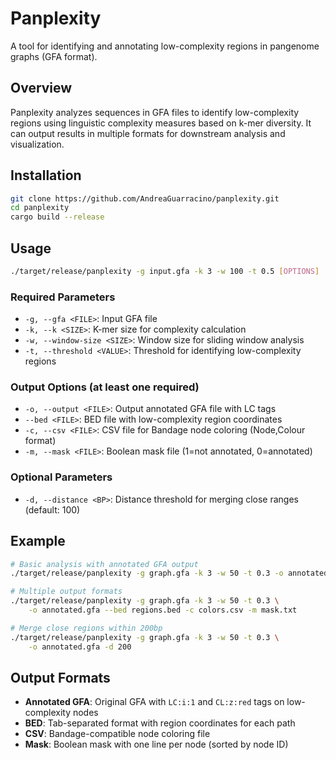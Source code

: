 # Panplexity

A tool for identifying and annotating low-complexity regions in pangenome graphs (GFA format).

## Overview

Panplexity analyzes sequences in GFA files to identify low-complexity regions using linguistic complexity measures based on k-mer diversity. It can output results in multiple formats for downstream analysis and visualization.

## Installation

```bash
git clone https://github.com/AndreaGuarracino/panplexity.git
cd panplexity
cargo build --release
```

## Usage

```bash
./target/release/panplexity -g input.gfa -k 3 -w 100 -t 0.5 [OPTIONS]
```

### Required Parameters

- `-g, --gfa <FILE>`: Input GFA file
- `-k, --k <SIZE>`: K-mer size for complexity calculation
- `-w, --window-size <SIZE>`: Window size for sliding window analysis
- `-t, --threshold <VALUE>`: Threshold for identifying low-complexity regions

### Output Options (at least one required)

- `-o, --output <FILE>`: Output annotated GFA file with LC tags
- `--bed <FILE>`: BED file with low-complexity region coordinates
- `-c, --csv <FILE>`: CSV file for Bandage node coloring (Node,Colour format)
- `-m, --mask <FILE>`: Boolean mask file (1=not annotated, 0=annotated)

### Optional Parameters

- `-d, --distance <BP>`: Distance threshold for merging close ranges (default: 100)

## Example

```bash
# Basic analysis with annotated GFA output
./target/release/panplexity -g graph.gfa -k 3 -w 50 -t 0.3 -o annotated.gfa

# Multiple output formats
./target/release/panplexity -g graph.gfa -k 3 -w 50 -t 0.3 \
    -o annotated.gfa --bed regions.bed -c colors.csv -m mask.txt

# Merge close regions within 200bp
./target/release/panplexity -g graph.gfa -k 3 -w 50 -t 0.3 \
    -o annotated.gfa -d 200
```

## Output Formats

- **Annotated GFA**: Original GFA with `LC:i:1` and `CL:z:red` tags on low-complexity nodes
- **BED**: Tab-separated format with region coordinates for each path
- **CSV**: Bandage-compatible node coloring file
- **Mask**: Boolean mask with one line per node (sorted by node ID)
